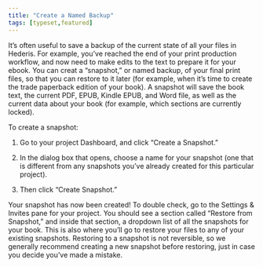 ```yaml
---
title: "Create a Named Backup"
tags: [typeset,featured]
---
```

 
<html><body><section data-type="chapter" class="hsecchapter" data-hederis-type="hsecchapter" id="snapshots" data-pi-attrs="id:snapshots; data-tags: typeset,featured;" role="doc-chapter" data-tags="typeset,featured" data-author-name=" " data-book-title=" " title="Create a Named Backup"><p class="hblkp" data-hederis-type="hblkp" id="p3U8qNpoT">It&#8217;s often useful to save a backup of the current state of all your files in Hederis. For example, you&#8217;ve reached the end of your print production workflow, and now need to make edits to the text to prepare it for your ebook. You can creat a &#8220;snapshot,&#8221; or named backup, of your final print files, so that you can restore to it later (for example, when it&#8217;s time to create the trade paperback edition of your book). A snapshot will save the book text, the current PDF, EPUB, Kindle EPUB, and Word file, as well as the current data about your book (for example, which sections are currently locked). </p><p class="hblkp" data-hederis-type="hblkp" id="p3fSeLDTI">To create a snapshot:</p><ol class="hwprnumlist" data-hederis-type="hwprnumlist" id="p5ltKQ56D"><li class="hblkoli" data-hederis-type="hblkoli" id="lidJDYM8N0"><p class="hblkoli" data-hederis-type="hblklip" id="p81HdNVLe">Go to your project Dashboard, and click &#8220;Create a Snapshot.&#8221;</p></li><li class="hblkoli" data-hederis-type="hblkoli" id="liEM7cDhwR"><p class="hblkoli" data-hederis-type="hblklip" id="pcFrOUBNc">In the dialog box that opens, choose a name for your snapshot (one that is different from any snapshots you&#8217;ve already created for this particular project). </p></li><li class="hblkoli" data-hederis-type="hblkoli" id="liTUl4p6kP"><p class="hblkoli" data-hederis-type="hblklip" id="poorQ4DGw">Then click &#8220;Create Snapshot.&#8221;</p></li></ol><p class="hblkp" data-hederis-type="hblkp" id="pHzjyd3bc">Your snapshot has now been created! To double check, go to the Settings &amp; Invites pane for your project. You should see a section called &#8220;Restore from Snapshot,&#8221; and inside that section, a dropdown list of all the snapshots for your book. This is also where you&#8217;ll go to restore your files to any of your existing snapshots. Restoring to a snapshot is not reversible, so we generally recommend creating a new snapshot before restoring, just in case you decide you&#8217;ve made a mistake.</p></section></body></html>
